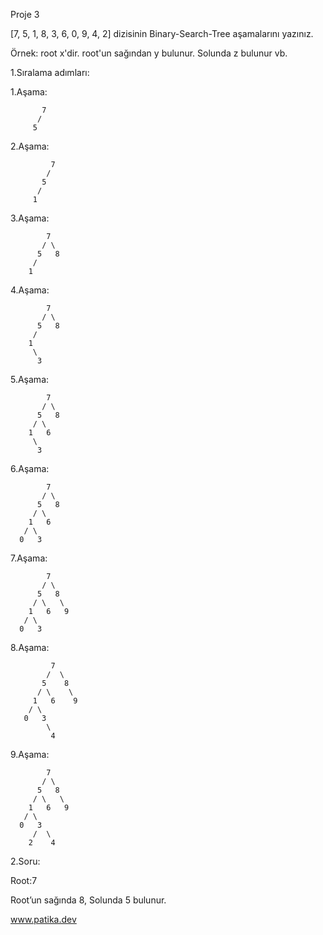 Proje 3

[7, 5, 1, 8, 3, 6, 0, 9, 4, 2] dizisinin Binary-Search-Tree aşamalarını yazınız.

Örnek: root x'dir. root'un sağından y bulunur. Solunda z bulunur vb.

1.Sıralama adımları:

1.Aşama:

           7
          /
         5
		  
2.Aşama:

             7
            /
           5
          /
         1
		 
3.Aşama:  

            7
           / \
          5   8
         /                
        1	        
		
4.Aşama:

            7
           / \
          5   8
         /                
        1                   
         \
          3
 
5.Aşama:    

            7
           / \
          5   8
         / \            
        1   6            
         \
          3

6.Aşama:

            7
           / \
          5   8
         / \            
        1   6            
       / \
      0   3

7.Aşama:

            7
           / \
          5   8
         / \   \
        1   6   9       
       / \
      0   3


8.Aşama:

             7
            /  \
           5    8
          / \    \
         1   6    9       
        / \
       0   3
            \
             4
			 
9.Aşama:

            7
           / \
          5   8
         / \   \
        1   6   9       
       / \
      0   3
         /  \
        2    4

2.Soru:

Root:7

Root’un sağında 8, Solunda 5 bulunur.


www.patika.dev

